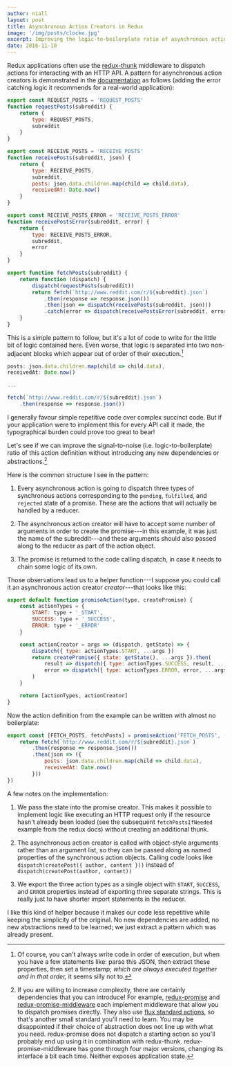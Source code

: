 ```yaml
---
author: niall
layout: post
title: Asynchronous Action Creators in Redux
image: '/img/posts/clocke.jpg'
excerpt: Improving the logic-to-boilerplate ratio of asynchronous action definitions.
date: 2016-11-10
---
```


Redux applications often use the [redux-thunk](https://github.com/gaearon/redux-thunk) middleware to dispatch actions for interacting with an HTTP API.  A pattern for asynchronous action creators is demonstrated in the [documentation](http://redux.js.org/docs/advanced/AsyncActions.html) as follows (adding the error catching logic it recommends for a real-world application):

```javascript
export const REQUEST_POSTS = 'REQUEST_POSTS'
function requestPosts(subreddit) {
    return {
        type: REQUEST_POSTS,
        subreddit
    }
}

export const RECEIVE_POSTS = 'RECEIVE_POSTS'
function receivePosts(subreddit, json) {
    return {
        type: RECEIVE_POSTS,
        subreddit,
        posts: json.data.children.map(child => child.data),
        receivedAt: Date.now()
    }
}

export const RECEIVE_POSTS_ERROR = 'RECEIVE_POSTS_ERROR'
function receivePostsError(subreddit, error) {
    return {
        type: RECEIVE_POSTS_ERROR,
        subreddit,
        error
    }
}

export function fetchPosts(subreddit) {
    return function (dispatch) {
        dispatch(requestPosts(subreddit))
        return fetch(`http://www.reddit.com/r/${subreddit}.json`)
            .then(response => response.json())
            .then(json => dispatch(receivePosts(subreddit, json)))
            .catch(error => dispatch(receivePostsError(subreddit, error)))
    }
}
```

This is a simple pattern to follow, but it's a lot of code to write for the little bit of logic contained here.  Even worse, that logic is separated into two non-adjacent blocks which appear out of order of their execution.[^1]

```javascript
posts: json.data.children.map(child => child.data),
receivedAt: Date.now()

...

fetch(`http://www.reddit.com/r/${subreddit}.json`)
    .then(response => response.json())
```

I generally favour simple repetitive code over complex succinct code.  But if your application were to implement this for every API call it made, the typographical burden could prove too great to bear!

Let's see if we can improve the signal-to-noise (i.e. logic-to-boilerplate) ratio of this action definition without introducing any new dependencies or abstractions.[^2]

Here is the common structure I see in the pattern:

 1. Every asynchronous action is going to dispatch three types of synchronous actions corresponding to the `pending`, `fulfilled`, and `rejected` state of a promise.  These are the actions that will actually be handled by a reducer.

 2. The asynchronous action creator will have to accept some number of arguments in order to create the promise---in this example, it was just the name of the subreddit---and these arguments should also passed along to the reducer as part of the action object.

 3. The promise is returned to the code calling dispatch, in case it needs to chain some logic of its own.

Those observations lead us to a helper function---I suppose you could call it an asynchronous action creator *creator*---that looks like this:


```javascript
export default function promiseAction(type, createPromise) {
    const actionTypes = {
        START: type + '_START',
        SUCCESS: type + '_SUCCESS',
        ERROR: type + '_ERROR'
    }

    const actionCreator = args => (dispatch, getState) => {
        dispatch({ type: actionTypes.START, ...args })
        return createPromise({ state: getState(), ...args }).then(
            result => dispatch({ type: actionTypes.SUCCESS, result, ...args }),
            error => dispatch({ type: actionTypes.ERROR, error, ...args })
        )
    }

    return [actionTypes, actionCreator]
}
```

Now the action definition from the example can be written with almost no boilerplate:

```javascript
export const [FETCH_POSTS, fetchPosts] = promiseAction('FETCH_POSTS', ({ subreddit }) => {
    return fetch(`http://www.reddit.com/r/${subreddit}.json`)
        .then(response => response.json())
        .then(json => ({
            posts: json.data.children.map(child => child.data),
            receivedAt: Date.now()
        }))
})
```

A few notes on the implementation:

 1. We pass the state into the promise creator.  This makes it possible to implement logic like executing an HTTP request only if the resource hasn't already been loaded (see the subsequent `fetchPostsIfNeeded` example from the redux docs) without creating an additional thunk.

 2. The asynchronous action creator is called with object-style arguments rather than an argument list, so they can be passed along as named properties of the synchronous action objects.  Calling code looks like `dispatch(createPost({ author, content }))`  instead of `dispatch(createPost(author, content))`

 3. We export the three action types as a single object with `START`, `SUCCESS`, and `ERROR` properties instead of exporting three separate strings.  This is really just to have shorter import statements in the reducer.

I like this kind of helper because it makes our code less repetitive while keeping the simplicity of the original.  No new dependencies are added, no new abstractions need to be learned; we just extract a pattern which was already present.



[^1]: Of course, you can't always write code in order of execution, but when you have a few statements like: parse this JSON, then extract these properties, then set a timestamp; *which are always executed together and in that order,* it seems silly not to.

[^2]: If you are willing to increase complexity, there are certainly dependencies that you can introduce!  For example, [redux-promise](https://github.com/acdlite/redux-promise) and [redux-promise-middleware](https://github.com/pburtchaell/redux-promise-middleware) each implement middleware that allow you to dispatch promises directly.  They also use [flux standard actions](https://github.com/acdlite/flux-standard-action), so that's another small standard you'll need to learn.  You may be disappointed if their choice of abstraction does not line up with what you need.  redux-promise does not dispatch a starting action so you'll probably end up using it in combination with redux-thunk.  redux-promise-middleware has gone through four major versions, changing its interface a bit each time.  Neither exposes application state.
